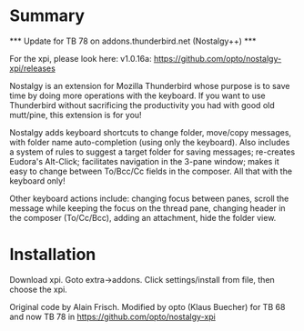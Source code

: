 Summary
=======
 *** Update for TB 78 on  addons.thunderbird.net  (Nostalgy++) ***
 
 For the xpi, please look here: v1.0.16a: https://github.com/opto/nostalgy-xpi/releases


Nostalgy is an extension for Mozilla Thunderbird whose purpose is to
save time by doing more operations with the keyboard. If you want to
use Thunderbird without sacrificing the productivity you had with good
old mutt/pine, this extension is for you!

Nostalgy adds keyboard shortcuts to change folder, move/copy messages,
with folder name auto-completion (using only the keyboard).  Also
includes a system of rules to suggest a target folder for saving
messages; re-creates Eudora's Alt-Click; facilitates navigation in the
3-pane window; makes it easy to change between To/Bcc/Cc fields in the
composer. All that with the keyboard only!

Other keyboard actions include: changing focus between panes, scroll
the message while keeping the focus on the thread pane, changing
header in the composer (To/Cc/Bcc), adding an attachment, hide the
folder view.


Installation
============

Download xpi.
Goto extra->addons. Click settings/install from file, then choose the xpi.

Original code by Alain Frisch. Modified by opto (Klaus Buecher) for TB 68 and now TB 78 in https://github.com/opto/nostalgy-xpi


